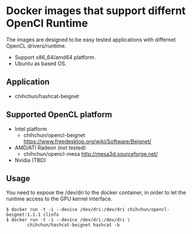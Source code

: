 # Docker images that support differnt OpenCl Runtime

The images are designed to be easy tested applications with differnet OpenCL drivers/runtime.

- Support x86_64/amd64 platform.
- Ubuntu as based OS.

## Application

- chihchun/hashcat-beignet

## Supported OpenCL platform

* Intel platform
    * chihchun/opencl-beignet https://www.freedesktop.org/wiki/Software/Beignet/
* AMD/ATI Radeon (not tested)
    * chihchun/opencl-mesa http://mesa3d.sourceforge.net/
* Nvidia (TBD)

## Usage

You need to expose the /dev/dri to the docker container, in order to let the runtime access to the GPU kernel interface.

    $ docker run -t -i --device /dev/dri:/dev/dri chihchun/opencl-beignet:1.1.1 clinfo
    $ docker run -t -i --device /dev/dri:/dev/dri \
            chihchun/hashcat-beignet hashcat -b
